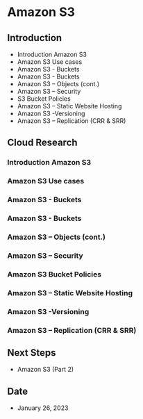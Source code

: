 # Amazon S3


## Introduction


- Introduction Amazon S3
- Amazon S3 Use cases 
- Amazon S3 - Buckets
- Amazon S3 - Buckets
- Amazon S3 – Objects (cont.)
- Amazon S3 – Security
- S3 Bucket Policies
- Amazon S3 – Static Website Hosting
- Amazon S3 -Versioning
- Amazon S3 – Replication (CRR & SRR)


## Cloud Research


### Introduction Amazon S3


### Amazon S3 Use cases


### Amazon S3 - Buckets


### Amazon S3 - Buckets


### Amazon S3 – Objects (cont.)


### Amazon S3 – Security


### Amazon S3 Bucket Policies


### Amazon S3 – Static Website Hosting


### Amazon S3 -Versioning


### Amazon S3 – Replication (CRR & SRR)



## Next Steps


- Amazon S3 (Part 2)


## Date


- January 26, 2023
